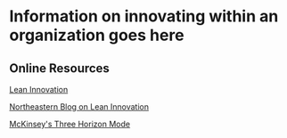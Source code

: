 # Information on innovating within an organization goes here

## Online Resources
[Lean Innovation](https://steveblank.com/2015/06/26/lean-innovation-management-making-corporate-innovation-work/)

[Northeastern Blog on Lean Innovation](https://www.northeastern.edu/graduate/blog/what-is-lean-innovation-and-why-use-it/)

[McKinsey's Three Horizon Mode](ions/strategy-and-corporate-finance/our-insights/enduring-ideas-the-three-horizons-of-growth)
